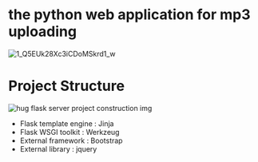# the python web application for mp3 uploading

![1_Q5EUk28Xc3iCDoMSkrd1_w](https://user-images.githubusercontent.com/41173953/85828914-5b369c00-b7c4-11ea-8848-0b47f8718f37.png)

# Project Structure

![hug flask server project construction img](https://user-images.githubusercontent.com/41173953/85829483-ab622e00-b7c5-11ea-82bf-6031636af112.png)

- Flask template engine : Jinja
- Flask WSGI toolkit : Werkzeug
- External framework : Bootstrap
- External library : jquery
